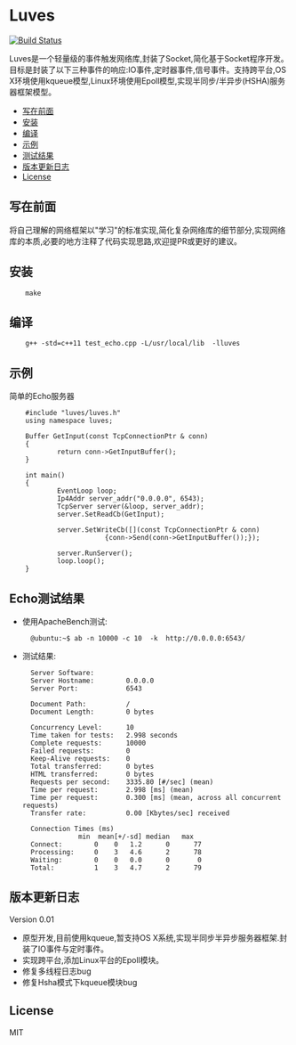 # Luves


[![Build Status](https://travis-ci.org/Leviathan1995/Luves.svg?branch=master)](https://travis-ci.org/Leviathan1995/Luves)

Luves是一个轻量级的事件触发网络库,封装了Socket,简化基于Socket程序开发。目标是封装了以下三种事件的响应:IO事件,定时器事件,信号事件。支持跨平台,OS X环境使用kqueue模型,Linux环境使用Epoll模型,实现半同步/半异步(HSHA)服务器框架模型。

- [写在前面][0]
- [安装][1]
- [编译][2]
- [示例][3]
- [测试结果][4]
- [版本更新日志][5]
- [License][6]
 


## <a id="title00"/> 写在前面

将自己理解的网络框架以"学习"的标准实现,简化复杂网络库的细节部分,实现网络库的本质,必要的地方注释了代码实现思路,欢迎提PR或更好的建议。



## <a id="title01"/> 安装

		make


## <a id="title03"> 编译
		g++ -std=c++11 test_echo.cpp -L/usr/local/lib  -lluves

## <a id="title03"> 示例
简单的Echo服务器

		#include "luves/luves.h"
		using namespace luves;

		Buffer GetInput(const TcpConnectionPtr & conn)
		{
    			return conn->GetInputBuffer();
		}

		int main()
		{
    			EventLoop loop;
   		 		Ip4Addr server_addr("0.0.0.0", 6543);
    			TcpServer server(&loop, server_addr);
    			server.SetReadCb(GetInput);
 
    			server.SetWriteCb([](const TcpConnectionPtr & conn)
                      		{conn->Send(conn->GetInputBuffer());});

    			server.RunServer();
    			loop.loop();
		}

## <a id="title04"/> Echo测试结果
	
- 使用ApacheBench测试:
	
		@ubuntu:~$ ab -n 10000 -c 10  -k  http://0.0.0.0:6543/
- 测试结果:
		
		Server Software:
		Server Hostname:        0.0.0.0
		Server Port:            6543

		Document Path:          /
		Document Length:        0 bytes

		Concurrency Level:      10
		Time taken for tests:   2.998 seconds
		Complete requests:      10000
		Failed requests:        0
		Keep-Alive requests:    0
		Total transferred:      0 bytes
		HTML transferred:       0 bytes
		Requests per second:    3335.80 [#/sec] (mean)
		Time per request:       2.998 [ms] (mean)
		Time per request:       0.300 [ms] (mean, across all concurrent requests)
		Transfer rate:          0.00 [Kbytes/sec] received

		Connection Times (ms)
              		min  mean[+/-sd] median   max
		Connect:        0    0   1.2      0      77
		Processing:     0    3   4.6      2      78
		Waiting:        0    0   0.0      0       0
		Total:          1    3   4.7      2      79

## <a id="title05"/> 版本更新日志
Version 0.01

- 原型开发,目前使用kqueue,暂支持OS X系统,实现半同步半异步服务器框架.封装了IO事件与定时事件。
- 实现跨平台,添加Linux平台的Epoll模块。
- 修复多线程日志bug
- 修复Hsha模式下kqueue模块bug


## <a id="title06"/> License
MIT

 [0]:#title00
 [1]:#title01
 [2]:#title02
 [3]:#title03
 [4]:#title04
 [5]:#title05
 [6]:#title06
